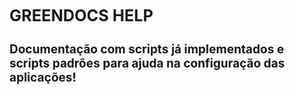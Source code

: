 <h1>GREENDOCS HELP</h1>

## Documentação com scripts já implementados e scripts padrões para ajuda na configuração das aplicações!
